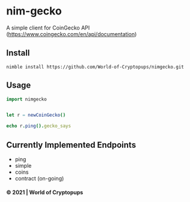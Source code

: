 # nim-gecko

A simple client for CoinGecko API (https://www.coingecko.com/en/api/documentation)

## Install

```
nimble install https://github.com/World-of-Cryptopups/nimgecko.git
```

## Usage

```nim
import nimgecko


let r = newCoinGecko()

echo r.ping().gecko_says
```

## Currently Implemented Endpoints

- ping
- simple
- coins
- contract (on-going)

#### &copy; 2021 | World of Cryptopups

